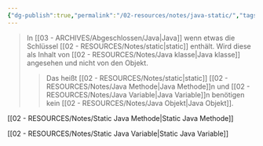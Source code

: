 ```yaml
---
{"dg-publish":true,"permalink":"/02-resources/notes/java-static/","tags":["code/java","code/OOP"],"updated":"2024-10-25T11:27:17.439+02:00"}
---
```


>In [[03 - ARCHIVES/Abgeschlossen/Java\|Java]] wenn etwas die Schlüssel [[02 - RESOURCES/Notes/static\|static]] enthält. Wird diese als Inhalt von [[02 - RESOURCES/Notes/Java klasse\|Java klasse]] angesehen und nicht von den Objekt.
>>Das heißt [[02 - RESOURCES/Notes/static\|static]] [[02 - RESOURCES/Notes/Java Methode\|Java Methode]]n und [[02 - RESOURCES/Notes/Java Variable\|Java Variable]]n benötigen kein [[02 - RESOURCES/Notes/Java Objekt\|Java Objekt]].

[[02 - RESOURCES/Notes/Static Java Methode\|Static Java Methode]]

[[02 - RESOURCES/Notes/Static Java Variable\|Static Java Variable]]